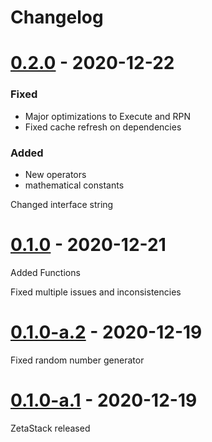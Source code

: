 # Changelog

# [0.2.0](#0.2.0) - 2020-12-22

### Fixed

- Major optimizations to Execute and RPN
- Fixed cache refresh on dependencies

### Added

- New operators
- mathematical constants

Changed interface string

# [0.1.0](#0.1.0) - 2020-12-21

Added Functions

Fixed multiple issues and inconsistencies

# [0.1.0-a.2](#0.1.0-a.2) - 2020-12-19

Fixed random number generator

# [0.1.0-a.1](#0.1.0-a.1) - 2020-12-19

ZetaStack released
